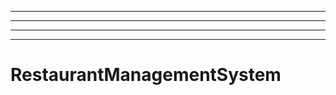 -------------------------------------------------------------------------------------------------
----------------------------------------------------------------------------------------------------
----------------------------------------------------------------------------------------------------
----------------------------------------------------------------------------------------------------
# RestaurantManagementSystem
